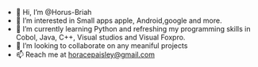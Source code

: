 - 👋 Hi, I’m @Horus-Briah
- 👀 I’m interested in Small apps apple, Android,google and more. 
- 🌱 I’m currently learning Python and refreshing my programming skills in Cobol, Java, C++, Visual studios and Visual Foxpro.
- 💞️ I’m looking to collaborate on any meaniful projects
- 📫 Reach me at horacepaisley@gmail.com

<!---
Horus-Briah/Horus-Briah is a ✨ special ✨ repository because its `README.md` (this file) appears on your GitHub profile.
You can click the Preview link to take a look at your changes.
--->
